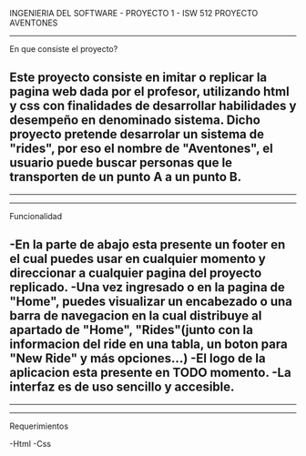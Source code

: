 INGENIERIA DEL SOFTWARE - PROYECTO 1 - ISW 512 
PROYECTO AVENTONES

-----------------------------------------------
En que consiste el proyecto?

Este proyecto consiste en imitar o replicar la pagina web dada por el profesor, utilizando html y css con finalidades de desarrollar habilidades y desempeño en denominado sistema.
Dicho proyecto pretende desarrolar un sistema de "rides", por eso el nombre de "Aventones", el usuario puede buscar personas que le transporten de un punto A a un punto B.
-----------------------------------------------
_______________________________________________
-----------------------------------------------
Funcionalidad

-En la parte de abajo esta presente un footer en el cual puedes usar en cualquier momento y direccionar a cualquier pagina del proyecto replicado.
-Una vez ingresado o en la pagina de "Home", puedes visualizar un encabezado o una barra de navegacion en la cual distribuye al apartado de "Home", "Rides"(junto con la informacion del ride en una tabla,
un boton para "New Ride" y más opciones...)
-El logo de la aplicacion esta presente en TODO momento.
-La interfaz es de uso sencillo y accesible.
-----------------------------------------------
_______________________________________________
-----------------------------------------------
Requerimientos

-Html
-Css
